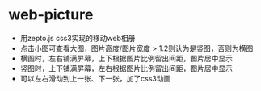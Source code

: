 # web-picture
<ul>
<li>用zepto.js css3实现的移动web相册</li>
<li>点击小图可查看大图，图片高度/图片宽度 > 1.2则认为是竖图，否则为横图</li>
<li>横图时，左右铺满屏幕，上下根据图片比例留出间距，图片居中显示</li>
<li>竖图时，上下铺满屏幕，左右根据图片比例留出间距，图片居中显示</li>
<li>可以左右滑动到上一张、下一张，加了css3动画</li>
</ul>
